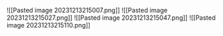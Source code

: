 ![[Pasted image 20231213215007.png]]
![[Pasted image 20231213215027.png]]
![[Pasted image 20231213215047.png]]
![[Pasted image 20231213215110.png]]
